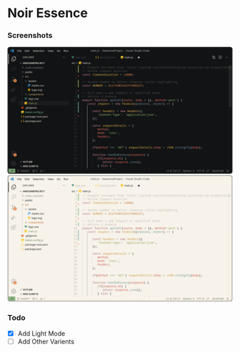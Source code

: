 # Noir Essence

### Screenshots
![alt text](screenshots/preview-dark.png)
![alt text](screenshots/preview-light.png)

### Todo
- [x] Add Light Mode
- [ ] Add Other Varients